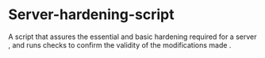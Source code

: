 # Server-hardening-script
A script that assures the essential and basic hardening required for a server , and runs checks to confirm the validity of the modifications made .
